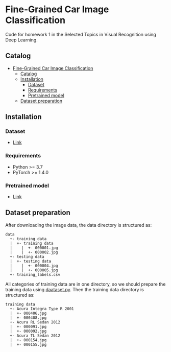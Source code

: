 # Fine-Grained Car Image Classification

Code for homework 1 in the Selected Topics in Visual Recognition using Deep Learning.

## Catalog
- [Fine-Grained Car Image Classification](#fine-grained-car-image-classification)
  - [Catalog](#Catalog)
  - [Installation](#Installation)
    - [Dataset](#Dataset)
    - [Requirements](#Requirements)
    - [Pretrained model](#Pretrained-model)
  - [Dataset preparation](#Dataset-Preparation)

## Installation
### Dataset
  - [Link](https://www.kaggle.com/c/cs-t0828-2020-hw1/data)
### Requirements
- Python >= 3.7
- PyTorch >= 1.4.0
### Pretrained model
  -  [Link](https://baidu.com/) 

## Dataset preparation
After downloading the image data, the data directory is structured as:
```
data
  +- training data
  |  +- training data
  |    |  +- 000001.jpg
  |    |  +- 000002.jpg
  +- testing data
  |  +- testing data
  |    |  +- 000004.jpg
  |    |  +- 000005.jpg
  +- training_labels.csv
```
All categories of training data are in one directory, so we should prepare the training data using [daataset.py](). Then the training data directory is structured as:
```
training data
  +- Acura Integra Type R 2001
  |  +- 000406.jpg
  |  +- 000408.jpg
  +- Acura RL Sedan 2012
  |  +- 000091.jpg
  |  +- 000092.jpg
  +- Acura TL Sedan 2012
  |  +- 000154.jpg
  |  +- 000155.jpg
```
